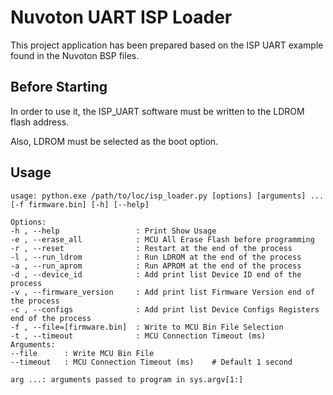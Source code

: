 # Nuvoton UART ISP Loader

This project application has been prepared based on the ISP UART example found in the Nuvoton BSP files.

## Before Starting

In order to use it, the ISP_UART software must be written to the LDROM flash address.

Also, LDROM must be selected as the boot option.

## Usage

    usage: python.exe /path/to/loc/isp_loader.py [options] [arguments] ... [-f firmware.bin] [-h] [--help]
    
    Options:
    -h , --help                 : Print Show Usage
    -e , --erase_all            : MCU All Erase Flash before programming
    -r , --reset                : Restart at the end of the process
    -l , --run_ldrom            : Run LDROM at the end of the process
    -a , --run_aprom            : Run APROM at the end of the process
    -d , --device_id            : Add print list Device ID end of the process
    -v , --firmware_version     : Add print list Firmware Version end of the process
    -c , --configs              : Add print list Device Configs Registers end of the process
    -f , --file=[firmware.bin]  : Write to MCU Bin File Selection
    -t , --timeout              : MCU Connection Timeout (ms)
    Arguments:
    --file      : Write MCU Bin File
    --timeout   : MCU Connection Timeout (ms)    # Default 1 second
    
    arg ...: arguments passed to program in sys.argv[1:]
